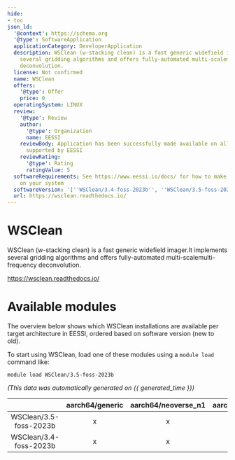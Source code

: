 ```yaml
---
hide:
- toc
json_ld:
  '@context': https://schema.org
  '@type': SoftwareApplication
  applicationCategory: DeveloperApplication
  description: WSClean (w-stacking clean) is a fast generic widefield imager.It implements
    several gridding algorithms and offers fully-automated multi-scalemulti-frequency
    deconvolution.
  license: Not confirmed
  name: WSClean
  offers:
    '@type': Offer
    price: 0
  operatingSystem: LINUX
  review:
    '@type': Review
    author:
      '@type': Organization
      name: EESSI
    reviewBody: Application has been successfully made available on all architectures
      supported by EESSI
    reviewRating:
      '@type': Rating
      ratingValue: 5
  softwareRequirements: See https://www.eessi.io/docs/ for how to make EESSI available
    on your system
  softwareVersion: '[''WSClean/3.4-foss-2023b'', ''WSClean/3.5-foss-2023b'']'
  url: https://wsclean.readthedocs.io/
---
```


WSClean
=======


WSClean (w-stacking clean) is a fast generic widefield imager.It implements several gridding algorithms and offers fully-automated multi-scalemulti-frequency deconvolution.

https://wsclean.readthedocs.io/
# Available modules


The overview below shows which WSClean installations are available per target architecture in EESSI, ordered based on software version (new to old).

To start using WSClean, load one of these modules using a `module load` command like:

```shell
module load WSClean/3.5-foss-2023b
```

*(This data was automatically generated on {{ generated_time }})*  

| |aarch64/generic|aarch64/neoverse_n1|aarch64/neoverse_v1|aarch64/nvidia/grace|x86_64/generic|x86_64/amd/zen2|x86_64/amd/zen3|x86_64/amd/zen4|x86_64/intel/cascadelake|x86_64/intel/haswell|x86_64/intel/icelake|x86_64/intel/sapphirerapids|x86_64/intel/skylake_avx512|
| :---: | :---: | :---: | :---: | :---: | :---: | :---: | :---: | :---: | :---: | :---: | :---: | :---: | :---: |
|WSClean/3.5-foss-2023b|x|x|x|x|x|x|x|x|x|x|x|x|x|
|WSClean/3.4-foss-2023b|x|x|x|x|x|x|x|x|x|x|x|x|x|
